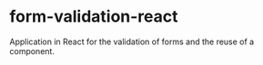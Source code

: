 # form-validation-react
Application in React for the validation of forms and the reuse of a component.
